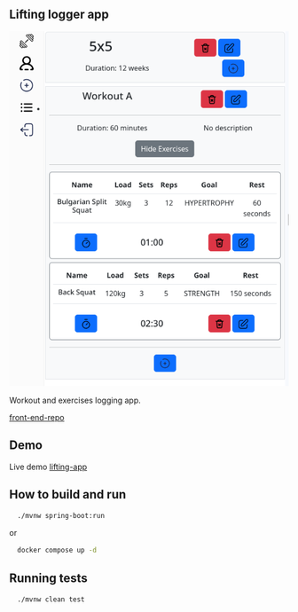 ## Lifting logger app

<p align="center"><img src="https://github.com/paragonmaik/lifting-app-front-end/blob/main/public/Screenshot_20231026_163726.png" alt="lifting-screenshot" /></p>

Workout and exercises logging app.

[front-end-repo](https://github.com/paragonmaik/lifting-app-front-end)

## Demo

Live demo [lifting-app](https://lifting-app-front-end.vercel.app/)

## How to build and run

```bash
  ./mvnw spring-boot:run
```
or
```bash
  docker compose up -d
```

## Running tests

```bash
  ./mvnw clean test
```
